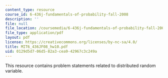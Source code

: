 ```yaml
---
content_type: resource
course_id: 6-436j-fundamentals-of-probability-fall-2008
description: ''
file: null
file_location: /coursemedia/6-436j-fundamentals-of-probability-fall-2008/0129d5d706d582a3cea942967c3c249a_MIT6_436JF08_hw10.pdf
file_type: application/pdf
layout: pdf
license: https://creativecommons.org/licenses/by-nc-sa/4.0/
title: MIT6_436JF08_hw10.pdf
uid: 0129d5d7-06d5-82a3-cea9-42967c3c249a
---
```

This resource contains problem statements related to distributed random variable.